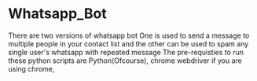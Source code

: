 # Whatsapp_Bot
There are two versions of whatsapp bot
One is used to send a message to multiple people in your contact list and the other can be used to spam any single user's whatsapp with repeated message
The pre-requisties to run these python scripts are Python(Ofcourse), chrome webdriver if you are using chrome, 

